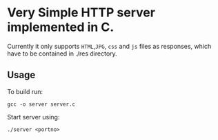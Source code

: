 # Very Simple HTTP server implemented in C.
Currently it only supports `HTML`,`JPG`, `css` and `js` files as responses, which have to be contained in ./res directory.

## Usage

To build run:
```
gcc -o server server.c
```

Start server using:
```
./server <portno>
```
